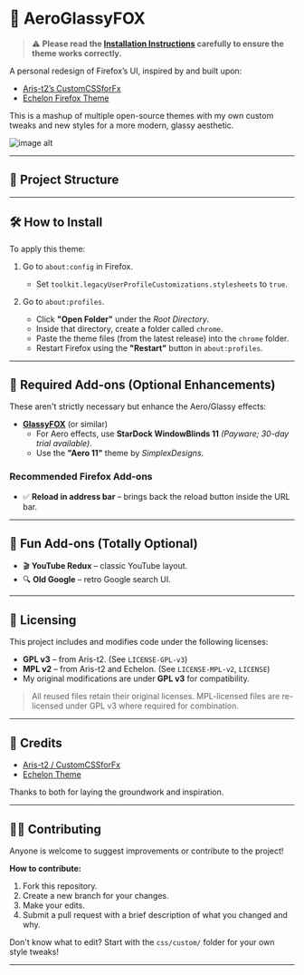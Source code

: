 # 🌌 AeroGlassyFOX 

> ⚠️ **Please read the [Installation Instructions](#️-how-to-install) carefully to ensure the theme works correctly.**

A personal redesign of Firefox’s UI, inspired by and built upon:

- [Aris-t2’s CustomCSSforFx](https://github.com/Firefox4Guy/AEROGlassyFOX/blob/master/showcase.PNG?raw=true)
- [Echelon Firefox Theme](https://github.com/echelon-theme/echelon)

This is a mashup of multiple open-source themes with my own custom tweaks and new styles for a more modern, glassy aesthetic.

![image alt](https://github.com/Firefox4Guy/AEROGlassyFOX/blob/69bbd86475fc6b99af016687194dbadde6d9a86a/showcase.PNG)

---

## 📁 Project Structure


---

## 🛠️ How to Install

To apply this theme:

1. Go to `about:config` in Firefox.
   - Set `toolkit.legacyUserProfileCustomizations.stylesheets` to `true`.

2. Go to `about:profiles`.
   - Click **"Open Folder"** under the *Root Directory*.
   - Inside that directory, create a folder called `chrome`.
   - Paste the theme files (from the latest release) into the `chrome` folder.
   - Restart Firefox using the **"Restart"** button in `about:profiles`.

---

## 🧩 Required Add-ons (Optional Enhancements)

These aren't strictly necessary but enhance the Aero/Glassy effects:

- **[GlassyFOX](https://github.com/glassyfox)** (or similar)
  - For Aero effects, use **StarDock WindowBlinds 11** *(Payware; 30-day trial available)*.
  - Use the **"Aero 11"** theme by *SimplexDesigns*.

### Recommended Firefox Add-ons

- ✅ **Reload in address bar** – brings back the reload button inside the URL bar.

---

## 🎉 Fun Add-ons (Totally Optional)

- 🎬 **YouTube Redux** – classic YouTube layout.
- 🔍 **Old Google** – retro Google search UI.

---

## 📜 Licensing

This project includes and modifies code under the following licenses:

- **GPL v3** – from Aris-t2. (See `LICENSE-GPL-v3`)
- **MPL v2** – from Aris-t2 and Echelon. (See `LICENSE-MPL-v2`, `LICENSE`)
- My original modifications are under **GPL v3** for compatibility.

> All reused files retain their original licenses. MPL-licensed files are re-licensed under GPL v3 where required for combination.

---

## 🙏 Credits

- [Aris-t2 / CustomCSSforFx](https://github.com/Aris-t2/CustomCSSforFx)
- [Echelon Theme](https://github.com/echelon-theme/echelon)

Thanks to both for laying the groundwork and inspiration.

---

## 🧑‍💻 Contributing

Anyone is welcome to suggest improvements or contribute to the project!

**How to contribute:**

1. Fork this repository.
2. Create a new branch for your changes.
3. Make your edits.
4. Submit a pull request with a brief description of what you changed and why.

Don't know what to edit? Start with the `css/custom/` folder for your own style tweaks!

---
